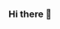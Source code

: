 ### Hi there 👋

<!--
**elvis0604/elvis0604** is a ✨ _special_ ✨ repository because its `README.md` (this file) appears on your GitHub profile.

- 🔭 I’m currently working on <img src="https://img.shields.io/badge/angular%20-%23DD0031.svg?&style=flat&logo=angular&logoColor=white"/>
- 🌱 I’m currently learning <img src="https://img.shields.io/badge/react%20-%2320232a.svg?&style=flat&logo=react&logoColor=%2361DAFB"/>
- 👯 I’m looking to collaborate on <img src="https://img.shields.io/badge/react%20-%2320232a.svg?&style=flat&logo=react&logoColor=%2361DAFB"/>
- 🤔 I’m looking for help with <img src="https://img.shields.io/badge/kubernetes%20-%23326ce5.svg?&style=flat&logo=kubernetes&logoColor=white"/>
- 💬 Ask me about <img src="https://img.shields.io/badge/-Anything-green"/>
- 📫 How to reach me: [Linkedin] (https://www.linkedin.com/in/tuan-nguyen-8525051b2/ "My's Linkedin page")
- 😄 Pronouns: <img src="https://img.shields.io/badge/Him-He-blue">
- ⚡ Fun fact: <img src="https://img.shields.io/badge/-I'm%20a%20poker%20enthusiasts-red">
-->
